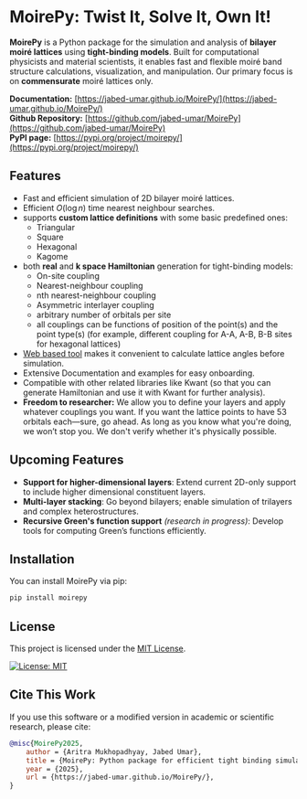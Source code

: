 # MoirePy: Twist It, Solve It, Own It!

**MoirePy** is a Python package for the simulation and analysis of **bilayer moiré lattices** using **tight-binding models**. Built for computational physicists and material scientists, it enables fast and flexible moiré band structure calculations, visualization, and manipulation. Our primary focus is on **commensurate** moiré lattices only.


**Documentation:** [https://jabed-umar.github.io/MoirePy/](https://jabed-umar.github.io/MoirePy/)
<br>
**Github Repository:** [https://github.com/jabed-umar/MoirePy](https://github.com/jabed-umar/MoirePy)
<br>
**PyPI page:** [https://pypi.org/project/moirepy/](https://pypi.org/project/moirepy/)

## Features

- Fast and efficient simulation of 2D bilayer moiré lattices.
- Efficient $O(\log n)$ time nearest neighbour searches.
- supports **custom lattice definitions** with some basic predefined ones:
    - Triangular
    - Square
    - Hexagonal
    - Kagome
- both **real** and **k space Hamiltonian** generation for tight-binding models:
    - On-site coupling
    - Nearest-neighbour coupling
    - nth nearest-neighbour coupling
    - Asymmetric interlayer coupling
    - arbitrary number of orbitals per site
    - all couplings can be functions of position of the point(s) and the point type(s) (for example, different coupling for A-A, A-B, B-B sites for hexagonal lattices)
- [Web based tool](theory/avc.md) makes it convenient to calculate lattice angles before simulation.
- Extensive Documentation and examples for easy onboarding.
- Compatible with other related libraries like Kwant (so that you can generate Hamiltonian and use it with Kwant for further analysis).
- **Freedom to researcher:** We allow you to define your layers and apply whatever couplings you want. If you want the lattice points to have 53 orbitals each—sure, go ahead. As long as you know what you're doing, we won’t stop you. We don't verify whether it's physically possible.

## Upcoming Features

- **Support for higher-dimensional layers**: Extend current 2D-only support to include higher dimensional constituent layers.
- **Multi-layer stacking**: Go beyond bilayers; enable simulation of trilayers and complex heterostructures.
- **Recursive Green's function support** *(research in progress)*: Develop tools for computing Green’s functions efficiently.

## Installation

You can install MoirePy via pip:

```bash
pip install moirepy
```

<!-- ## Basic Usage

For detailed usage, please refer to our [documentation](https://jabed-umar.github.io/MoirePy/).

```python
from moirepy import MoireLattice
``` -->


## License

This project is licensed under the [MIT License](https://opensource.org/licenses/MIT).

[![License: MIT](https://img.shields.io/badge/License-MIT-yellow.svg)](https://opensource.org/licenses/MIT)



## Cite This Work

If you use this software or a modified version in academic or scientific research, please cite:

```BibTeX
@misc{MoirePy2025,
	author = {Aritra Mukhopadhyay, Jabed Umar},
	title = {MoirePy: Python package for efficient tight binding simulation of bilayer moiré lattices},
	year = {2025},
	url = {https://jabed-umar.github.io/MoirePy/},
}
```
